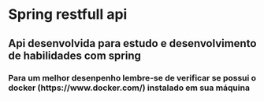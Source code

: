 <h1>Spring restfull api</h1>

<h2>Api desenvolvida para estudo e desenvolvimento de habilidades com spring</h2>

<h3>Para um melhor desenpenho lembre-se de verificar se possui o docker (https://www.docker.com/) instalado em sua máquina </h3> 

